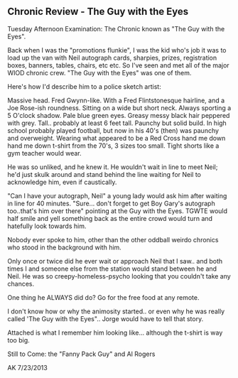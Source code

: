 ﻿## Chronic Review - The Guy with the Eyes

Tuesday Afternoon Examination: The Chronic known as "The Guy with the Eyes".

Back when I was the "promotions flunkie", I was the kid who's job it was to load up the van with Neil autograph cards, sharpies, prizes, registration boxes, banners, tables, chairs, etc etc. So I've seen and met all of the major WIOD chronic crew. "The Guy with the Eyes" was one of them.

Here's how I'd describe him to a police sketch artist:

Massive head. Fred Gwynn-like. With a Fred Flintstonesque hairline, and a Joe Rose-ish roundness. Sitting on a wide but short neck. Always sporting a 5 O'clock shadow. Pale blue green eyes. Greasy messy black hair peppered with grey. Tall.. probably at least 6 feet tall. Paunchy but solid build. In high school probably played football, but now in his 40's (then) was paunchy and overweight. Wearing what appeared to be a Red Cross hand me down hand me down t-shirt from the 70's, 3 sizes too small. Tight shorts like a gym teacher would wear.

He was so unliked, and he knew it. He wouldn't wait in line to meet Neil; he'd just skulk around and stand behind the line waiting for Neil to acknowledge him, even if caustically.

"Can I have your autograph, Neil" a young lady would ask him after waiting in line for 40 minutes. "Sure... don't forget to get Boy Gary's autograph too..that's him over there" pointing at the Guy with the Eyes. TGWTE would half smile and yell something back as the entire crowd would turn and hatefully look towards him.

Nobody ever spoke to him, other than the other oddball weirdo chronics who stood in the background with him.

Only once or twice did he ever wait or approach Neil that I saw.. and both times I and someone else from the station would stand between he and Neil. He was so creepy-homeless-psycho looking that you couldn't take any chances.

One thing he ALWAYS did do? Go for the free food at any remote.

I don't know how or why the animosity started.. or even why he was really called 'The Guy with the Eyes".. Jorge would have to tell that story.

Attached is what I remember him looking like... although the t-shirt is way too big.

Still to Come: the "Fanny Pack Guy" and Al Rogers

AK 7/23/2013
